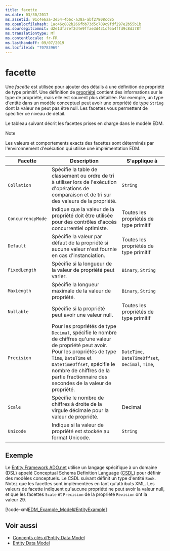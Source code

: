 ```yaml
---
title: facette
ms.date: 03/30/2017
ms.assetid: 91c4e6aa-3e54-4b6c-a38a-abf27808cc85
ms.openlocfilehash: 1ac46c882b266fbb73d5c709c9fdf297e2b55b1b
ms.sourcegitcommit: d2e1dfa7ef2d4e9ffae3d431cf6a4ffd9c8d378f
ms.translationtype: MT
ms.contentlocale: fr-FR
ms.lasthandoff: 09/07/2019
ms.locfileid: "70783969"
---
```

# <a name="facet"></a>facette
Une *facette* est utilisée pour ajouter des détails à une définition de propriété de type primitif. Une définition de [propriété](property.md) contient des informations sur le type de propriété, mais elle est souvent plus détaillée. Par exemple, un type d'entité dans un modèle conceptuel peut avoir une propriété de type `String` dont la valeur ne peut pas être null. Les facettes vous permettent de spécifier ce niveau de détail.  
  
 Le tableau suivant décrit les facettes prises en charge dans le modèle EDM.  
  
> [!NOTE]
> Les valeurs et comportements exacts des facettes sont déterminés par l'environnement d'exécution qui utilise une implémentation EDM.  
  
|Facette|Description|S'applique à|  
|-----------|-----------------|----------------|  
|`Collation`|Spécifie la table de classement ou ordre de tri à utiliser lors de l'exécution d'opérations de comparaison et de tri sur des valeurs de la propriété.|`String`|  
|`ConcurrencyMode`|Indique que la valeur de la propriété doit être utilisée pour des contrôles d'accès concurrentiel optimiste.|Toutes les propriétés de type primitif|  
|`Default`|Spécifie la valeur par défaut de la propriété si aucune valeur n'est fournie en cas d'instanciation.|Toutes les propriétés de type primitif|  
|`FixedLength`|Spécifie si la longueur de la valeur de propriété peut varier.|`Binary`, `String`|  
|`MaxLength`|Spécifie la longueur maximale de la valeur de propriété.|`Binary`, `String`|  
|`Nullable`|Spécifie si la propriété peut avoir une valeur null.|Toutes les propriétés de type primitif|  
|`Precision`|Pour les propriétés de type `Decimal`, spécifie le nombre de chiffres qu'une valeur de propriété peut avoir. Pour les propriétés de type `Time`, `DateTime` et `DateTimeOffset`, spécifie le nombre de chiffres de la partie fractionnaire des secondes de la valeur de propriété.|`DateTime`, `DateTimeOffset`, `Decimal`, `Time`,|  
|`Scale`|Spécifie le nombre de chiffres à droite de la virgule décimale pour la valeur de propriété.|Decimal|  
|`Unicode`|Indique si la valeur de propriété est stockée au format Unicode.|`String`|  
  
## <a name="example"></a>Exemple  
 Le [Entity Framework ADO.net](./ef/index.md) utilise un langage spécifique à un domaine (DSL) appelé Conceptual Schema Definition Language ([CSDL](./ef/language-reference/csdl-specification.md)) pour définir des modèles conceptuels. Le CSDL suivant définit un type d'entité `Book`. Notez que les facettes sont implémentées en tant qu'attributs XML. Les valeurs de facette indiquent qu'aucune propriété ne peut avoir la valeur null, et que les facettes `Scale` et `Precision` de la propriété `Revision` ont la valeur 29.  
  
 [!code-xml[EDM_Example_Model#EntityExample](../../../../samples/snippets/xml/VS_Snippets_Data/edm_example_model/xml/books.edmx#entityexample)]  
  
## <a name="see-also"></a>Voir aussi

- [Concepts clés d’Entity Data Model](entity-data-model-key-concepts.md)
- [Entity Data Model](entity-data-model.md)
